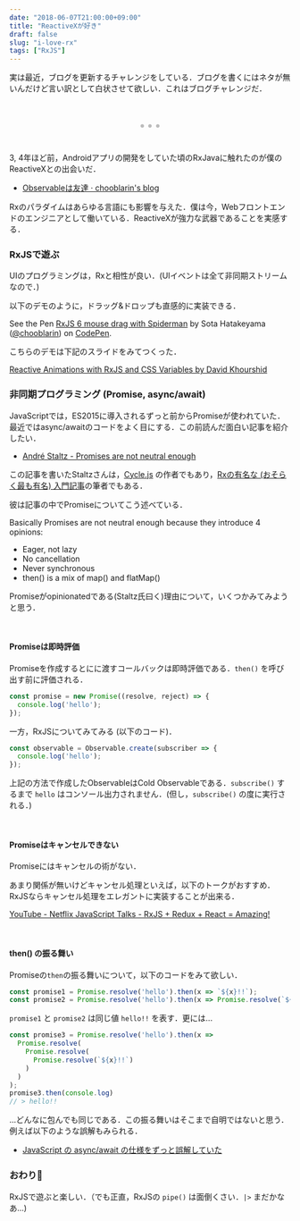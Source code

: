 ```yaml
---
date: "2018-06-07T21:00:00+09:00"
title: "ReactiveXが好き"
draft: false
slug: "i-love-rx"
tags: ["RxJS"]
---
```


実は最近，ブログを更新するチャレンジをしている．ブログを書くにはネタが無いんだけど言い訳として白状させて欲しい．これはブログチャレンジだ．


<div style="text-align:center;font-size:3rem;color:#bbb;">...</div>

<br>

3, 4年ほど前，Androidアプリの開発をしていた頃のRxJavaに触れたのが僕のReactiveXとの出会いだ．

- [Observableは友達 · chooblarin's blog](https://chooblarin.github.io/post/observable_is_my_friend)

Rxのパラダイムはあらゆる言語にも影響を与えた．僕は今，Webフロントエンドのエンジニアとして働いている．ReactiveXが強力な武器であることを実感する．

### RxJSで遊ぶ

UIのプログラミングは，Rxと相性が良い．(UIイベントは全て非同期ストリームなので．)

以下のデモのように，ドラッグ&ドロップも直感的に実装できる．

<p data-height="500" data-theme-id="0" data-slug-hash="wjmNLz" data-default-tab="js,result" data-user="chooblarin" data-embed-version="2" data-pen-title="RxJS 6 mouse drag with Spiderman" class="codepen">See the Pen <a href="https://codepen.io/chooblarin/pen/wjmNLz/">RxJS 6 mouse drag with Spiderman</a> by Sota Hatakeyama (<a href="https://codepen.io/chooblarin">@chooblarin</a>) on <a href="https://codepen.io">CodePen</a>.</p>
<script async src="https://static.codepen.io/assets/embed/ei.js"></script>

こちらのデモは下記のスライドをみてつくった．

[Reactive Animations with RxJS and CSS Variables by David Khourshid](http://slides.com/davidkhourshid/agent-rxjs-css)

### 非同期プログラミング (Promise, async/await)

JavaScriptでは，ES2015に導入されるずっと前からPromiseが使われていた．最近ではasync/awaitのコードをよく目にする．この前読んだ面白い記事を紹介したい．

- [André Staltz - Promises are not neutral enough](https://staltz.com/promises-are-not-neutral-enough.html)

この記事を書いたStaltzさんは，[Cycle.js](https://github.com/cyclejs/cyclejs) の作者でもあり，[Rxの有名な (おそらく最も有名) 入門記事](https://gist.github.com/staltz/868e7e9bc2a7b8c1f754)の筆者でもある．

彼は記事の中でPromiseについてこう述べている．

>
Basically Promises are not neutral enough because they introduce 4 opinions:
>
- Eager, not lazy
- No cancellation
- Never synchronous
- then() is a mix of map() and flatMap()

Promiseがopinionatedである(Staltz氏曰く)理由について，いくつかみてみようと思う．

<br>

#### Promiseは即時評価

Promiseを作成するとにに渡すコールバックは即時評価である．`then()` を呼び出す前に評価される．

```js
const promise = new Promise((resolve, reject) => {
  console.log('hello');
});
```

一方，RxJSについてみてみる (以下のコード)．

```js
const observable = Observable.create(subscriber => {
  console.log('hello');
});
```

上記の方法で作成したObservableはCold Observableである．`subscribe()` するまで `hello` はコンソール出力されません．(但し，`subscribe()` の度に実行される．)

<br>

#### Promiseはキャンセルできない

Promiseにはキャンセルの術がない．

あまり関係が無いけどキャンセル処理といえば，以下のトークがおすすめ．RxJSならキャンセル処理をエレガントに実装することが出来る．

[YouTube - Netflix JavaScript Talks - RxJS + Redux + React = Amazing!](https://www.youtube.com/watch?v=AslncyG8whg)

<br>

#### then() の振る舞い

Promiseの`then`の振る舞いについて，以下のコードをみて欲しい．

```js
const promise1 = Promise.resolve('hello').then(x => `${x}!!`);
const promise2 = Promise.resolve('hello').then(x => Promise.resolve(`${x}!!`));
```

`promise1` と `promise2` は同じ値 `hello!!` を表す．更には...

```js
const promise3 = Promise.resolve('hello').then(x => 
  Promise.resolve(
    Promise.resolve(
      Promise.resolve(`${x}!!`)
    )
  )
);
promise3.then(console.log)
// > hello!!
```

...どんなに包んでも同じである．この振る舞いはそこまで自明ではないと思う．例えば以下のような誤解もみられる．

- [JavaScript の async/await の仕様をずっと誤解していた](https://dev.to/jgs/javascript--asyncawait---2l41)

### おわり👋

RxJSで遊ぶと楽しい．（でも正直，RxJSの `pipe()` は面倒くさい．`|>` まだかなあ...)


